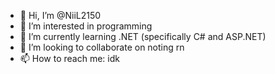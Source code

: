 - 👋 Hi, I’m @NiiL2150
- 👀 I’m interested in programming
- 🌱 I’m currently learning .NET (specifically C# and ASP.NET)
- 💞️ I’m looking to collaborate on noting rn
- 📫 How to reach me: idk

<!---
NiiL2150/NiiL2150 is a ✨ special ✨ repository because its `README.md` (this file) appears on your GitHub profile.
You can click the Preview link to take a look at your changes.
--->
